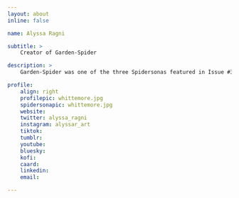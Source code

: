 ```yaml
---
layout: about
inline: false

name: Alyssa Ragni

subtitle: >
    Creator of Garden-Spider

description: >
    Garden-Spider was one of the three Spidersonas featured in Issue #3 of Spider-Verse (2019-2020).

profile: 
    align: right
    profilepic: whittemore.jpg
    spidersonapic: whittemore.jpg
    website: 
    twitter: alyssa_ragni
    instagram: alyssar_art
    tiktok: 
    tumblr: 
    youtube: 
    bluesky: 
    kofi: 
    caard: 
    linkedin: 
    email: 

---
```


<!-- longer bio here -->
